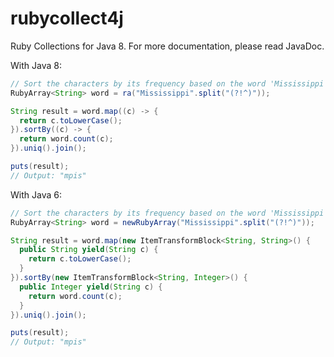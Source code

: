 rubycollect4j
=============
Ruby Collections for Java 8. For more documentation, please read JavaDoc.

With Java 8:
``` java
// Sort the characters by its frequency based on the word 'Mississippi' case-insensitively
RubyArray<String> word = ra("Mississippi".split("(?!^)"));

String result = word.map((c) -> {
  return c.toLowerCase();
}).sortBy((c) -> {
  return word.count(c);
}).uniq().join();

puts(result);
// Output: "mpis"
```

With Java 6:
``` java
// Sort the characters by its frequency based on the word 'Mississippi' case-insensitively
RubyArray<String> word = newRubyArray("Mississippi".split("(?!^)"));

String result = word.map(new ItemTransformBlock<String, String>() {
  public String yield(String c) {
    return c.toLowerCase();
  }
}).sortBy(new ItemTransformBlock<String, Integer>() {
  public Integer yield(String c) {
    return word.count(c);
  }
}).uniq().join();

puts(result);
// Output: "mpis"
```
